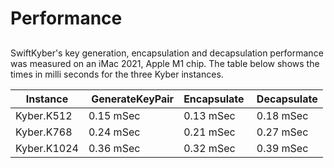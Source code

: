 # Performance

## 

SwiftKyber's key generation, encapsulation and decapsulation performance was measured on an iMac 2021, Apple M1 chip.
The table below shows the times in milli seconds for the three Kyber instances.

| Instance    | GenerateKeyPair | Encapsulate | Decapsulate |
|-------------|-----------------|-------------|-------------|
| Kyber.K512  | 0.15 mSec       | 0.13 mSec   | 0.18 mSec   |
| Kyber.K768  | 0.24 mSec       | 0.21 mSec   | 0.27 mSec   |
| Kyber.K1024 | 0.36 mSec       | 0.32 mSec   | 0.39 mSec   |

